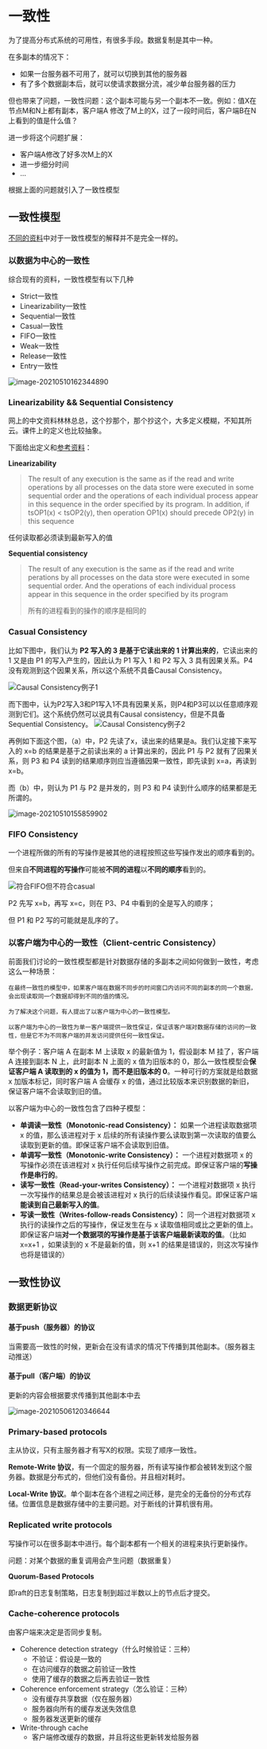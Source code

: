 # 一致性
为了提高分布式系统的可用性，有很多手段。数据复制是其中一种。

在多副本的情况下：
- 如果一台服务器不可用了，就可以切换到其他的服务器
- 有了多个数据副本后，就可以使请求数据分流，减少单台服务器的压力

但也带来了问题，一致性问题：这个副本可能与另一个副本不一致。例如：值X在节点M和N上都有副本，客户端A
修改了M上的X，过了一段时间后，客户端B在N上看到的值是什么值？

进一步将这个问题扩展：
- 客户端A修改了好多次M上的X
- 进一步细分时间
- ...

根据上面的问题就引入了一致性模型
## 一致性模型
[不同的资料](https://zhuanlan.zhihu.com/p/58952564)中对于一致性模型的解释并不是完全一样的。


### 以数据为中心的一致性
综合现有的资料，一致性模型有以下几种
- Strict一致性
- Linearizability一致性
- Sequential一致性
- Casual一致性
- FIFO一致性
- Weak一致性
- Release一致性
- Entry一致性

![image-20210510162344890](%E4%B8%80%E8%87%B4%E6%80%A7.assets/image-20210510162344890.png)

### Linearizability && Sequential Consistency

网上的中文资料林林总总，这个抄那个，那个抄这个，大多定义模糊，不知其所云。课件上的定义也比较抽象。

下面给出定义和[参考资料](http://kaiyuan.me/2018/04/21/consistency-concept/)：

**Linearizability** 

> The result of any execution is the same as if the read and write operations by all processes on the data store were executed in some sequential order and the operations of each individual process appear in this sequence in the order specified by its program. In addition, if tsOP1(x) < tsOP2(y), then operation OP1(x) should precede OP2(y) in this sequence

任何读取都必须读到最新写入的值

**Sequential consistency**

> The result of any execution is the same as if the read and write perations by all processes on the data store were executed in some sequential order. And the operations of each individual process appear in this sequence in the order specified by its program
>
> 所有的进程看到的操作的顺序是相同的

### Casual Consistency

比如下图中，我们认为 **P2 写入的 3 是基于它读出来的 1 计算出来的**，它读出来的 1 又是由 P1 的写入产生的，因此认为 P1 写入 1 和 P2 写入 3 具有因果关系。P4 没有观测到这个因果关系，所以这个系统不具备Causal Consistency。

![Causal Consistency例子1](%E4%B8%80%E8%87%B4%E6%80%A7.assets/5cc8025e000141ff06820286.png)

而下图中，认为P2写入3和P1写入1不具有因果关系，则P4和P3可以以任意顺序观测到它们。这个系统仍然可以说具有Causal consistency，但是不具备Sequential Consistency。
![Causal Consistency例子2](%E4%B8%80%E8%87%B4%E6%80%A7.assets/5cc802c60001f5dd06820286.png)

再例如下面这个图，（a）中，P2 先读了x，读出来的结果是a。我们认定接下来写入的 x=b 的结果是基于之前读出来的 a 计算出来的，因此 P1 与 P2 就有了因果关系，则 P3 和 P4 读到的结果顺序则应当遵循因果一致性，即先读到 x=a，再读到 x=b。

而（b）中，则认为 P1 与 P2 是并发的，则 P3 和 P4 读到什么顺序的结果都是无所谓的。

![image-20210510155859902](%E4%B8%80%E8%87%B4%E6%80%A7.assets/image-20210510155859902.png)

### FIFO Consistency

一个进程所做的所有的写操作是被其他的进程按照这些写操作发出的顺序看到的。

但来自**不同进程的写操作**可能被**不同的进程**以**不同的顺序**看到的。

![符合FIFO但不符合casual](%E4%B8%80%E8%87%B4%E6%80%A7.assets/image-20210510163855701.png)

P2 先写 x=b，再写 x=c，则在 P3、P4 中看到的全是写入的顺序；

但 P1 和 P2 写的可能就是乱序的了。


### 以客户端为中心的一致性（Client-centric Consistency）
前面我们讨论的一致性模型都是针对数据存储的多副本之间如何做到一致性，考虑这么一种场景：

```note
在最终一致性的模型中，如果客户端在数据不同步的时间窗口内访问不同的副本的同一个数据，会出现读取同一个数据却得到不同的值的情况。

为了解决这个问题，有人提出了以客户端为中心的一致性模型。

以客户端为中心的一致性为单一客户端提供一致性保证，保证该客户端对数据存储的访问的一致性，但是它不为不同客户端的并发访问提供任何一致性保证。 
```

举个例子：客户端 A 在副本 M 上读取 x 的最新值为 1，假设副本 M 挂了，客户端 A 连接到副本 N 上，此时副本 N 上面的 x 值为旧版本的 0，那么一致性模型会**保证客户端 A 读取到的 x 的值为 1，而不是旧版本的 0**。一种可行的方案就是给数据 x 加版本标记，同时客户端 A 会缓存 x 的值，通过比较版本来识别数据的新旧，保证客户端不会读取到旧的值。

以客户端为中心的一致性包含了四种子模型：

- **单调读一致性（Monotonic-read Consistency）：**
    如果一个进程读取数据项 x 的值，那么该进程对于 x 后续的所有读操作要么读取到第一次读取的值要么读取到更新的值。即保证客户端不会读取到旧值。
- **单调写一致性（Monotonic-write Consistency）：**
    一个进程对数据项 x 的写操作必须在该进程对 x 执行任何后续写操作之前完成。即保证客户端的**写操作是串行的**。
- **读写一致性（Read-your-writes Consistency）：**
    一个进程对数据项 x 执行一次写操作的结果总是会被该进程对 x 执行的后续读操作看见。即保证客户端**能读到自己最新写入的值**。
- **写读一致性（Writes-follow-reads Consistency）：**
    同一个进程对数据项 x 执行的读操作之后的写操作，保证发生在与 x 读取值相同或比之更新的值上。即保证客户端**对一个数据项的写操作是基于该客户端最新读取的值**。（比如 x=x+1 ，如果读到的 x 不是最新的值，则 x+1 的结果是错误的，则这次写操作也将是错误的）

## 一致性协议

### 数据更新协议

#### 基于push（服务器）的协议

当需要高一致性的时候，更新会在没有请求的情况下传播到其他副本。（服务器主动推送）

#### 基于pull（客户端）的协议

更新的内容会根据要求传播到其他副本中去 

![image-20210506120346644](一致性.assets/image-20210506120346644.png)

### Primary-based protocols 

主从协议，只有主服务器才有写X的权限。实现了顺序一致性。

**Remote-Write 协议**，有一个固定的服务器，所有读写操作都会被转发到这个服务器。数据是分布式的，但他们没有备份。并且相对耗时。

**Local-Write 协议**。单个副本在各个进程之间迁移，是完全的无备份的分布式存储。位置信息是数据存储中的主要问题。对于断线的计算机很有用。

### Replicated write protocols

写操作可以在很多副本中进行。每个副本都有一个相关的进程来执行更新操作。

问题：对某个数据的重复调用会产生问题（数据重复）

**Quorum-Based Protocols**

即raft的日志复制策略，日志复制到超过半数以上的节点后才提交。

### Cache-coherence protocols

由客户端来决定是否同步复制。

- Coherence detection strategy（什么时候验证：三种）
  - 不验证：假设是一致的
  - 在访问缓存的数据之前验证一致性
  - 使用了缓存的数据之后再去验证一致性
- Coherence enforcement strategy（怎么验证：三种）
  - 没有缓存共享数据（仅在服务器）
  - 服务器向所有的缓存发送失效信息
  - 服务器发送更新的缓存
- Write-through cache
  - 客户端修改缓存的数据，并且将这些更新转发给服务器

